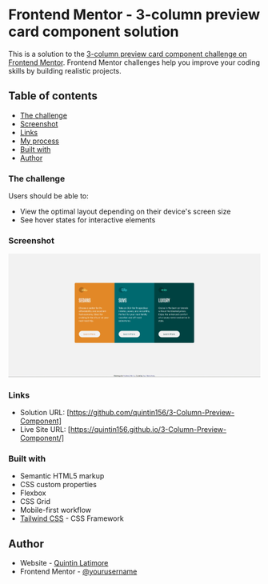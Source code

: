 # Frontend Mentor - 3-column preview card component solution

This is a solution to the [3-column preview card component challenge on Frontend Mentor](https://www.frontendmentor.io/challenges/3column-preview-card-component-pH92eAR2-). Frontend Mentor challenges help you improve your coding skills by building realistic projects.

## Table of contents

- [The challenge](#the-challenge)
- [Screenshot](#screenshot)
- [Links](#links)
- [My process](#my-process)
- [Built with](#built-with)
- [Author](#author)

### The challenge

Users should be able to:

- View the optimal layout depending on their device's screen size
- See hover states for interactive elements

### Screenshot

![](images/Screenshot%202022-09-12%20185207.jpg)

### Links

- Solution URL: [https://github.com/quintin156/3-Column-Preview-Component]
- Live Site URL: [https://quintin156.github.io/3-Column-Preview-Component/]

### Built with

- Semantic HTML5 markup
- CSS custom properties
- Flexbox
- CSS Grid
- Mobile-first workflow
- [Tailwind CSS](https://tailwindcss.com/) - CSS Framework

## Author

- Website - [Quintin Latimore](https://www.quintin-latimore.com)
- Frontend Mentor - [@yourusername](https://www.frontendmentor.io/profile/quintin156)
